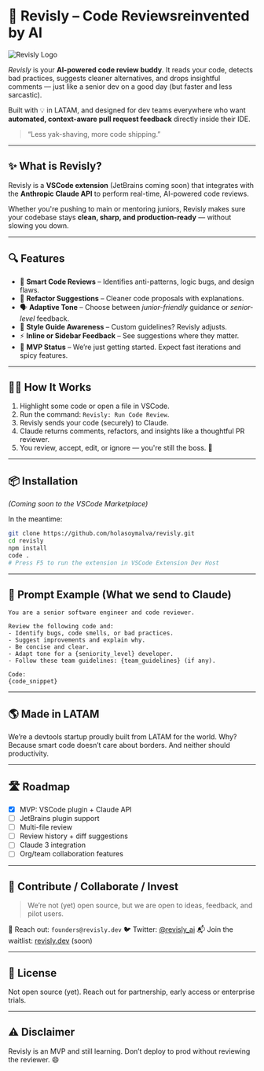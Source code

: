 # 🚀 Revisly – Code Reviewsreinvented by AI

![Revisly Logo](https://your-domain.com/revisly-logo.png) <!-- optional logo -->

_Revisly_ is your **AI-powered code review buddy**. It reads your code, detects bad practices, suggests cleaner alternatives, and drops insightful comments — just like a senior dev on a good day (but faster and less sarcastic).

Built with 💡 in LATAM, and designed for dev teams everywhere who want **automated, context-aware pull request feedback** directly inside their IDE.

> “Less yak-shaving, more code shipping.”

---

## ✨ What is Revisly?

Revisly is a **VSCode extension** (JetBrains coming soon) that integrates with the **Anthropic Claude API** to perform real-time, AI-powered code reviews.

Whether you're pushing to main or mentoring juniors, Revisly makes sure your codebase stays **clean, sharp, and production-ready** — without slowing you down.

---

## 🔍 Features

- 🧠 **Smart Code Reviews** – Identifies anti-patterns, logic bugs, and design flaws.
- 📐 **Refactor Suggestions** – Cleaner code proposals with explanations.
- 🗣️ **Adaptive Tone** – Choose between _junior-friendly_ guidance or _senior-level_ feedback.
- 📘 **Style Guide Awareness** – Custom guidelines? Revisly adjusts.
- ⚡ **Inline or Sidebar Feedback** – See suggestions where they matter.
- 🧪 **MVP Status** – We’re just getting started. Expect fast iterations and spicy features.

---

## 🧑‍💻 How It Works

1. Highlight some code or open a file in VSCode.
2. Run the command: `Revisly: Run Code Review`.
3. Revisly sends your code (securely) to Claude.
4. Claude returns comments, refactors, and insights like a thoughtful PR reviewer.
5. You review, accept, edit, or ignore — you're still the boss. 🫡

---

## 📦 Installation

_(Coming soon to the VSCode Marketplace)_

In the meantime:

```bash
git clone https://github.com/holasoymalva/revisly.git
cd revisly
npm install
code .
# Press F5 to run the extension in VSCode Extension Dev Host
````

---

## 🧠 Prompt Example (What we send to Claude)

```text
You are a senior software engineer and code reviewer.

Review the following code and:
- Identify bugs, code smells, or bad practices.
- Suggest improvements and explain why.
- Be concise and clear.
- Adapt tone for a {seniority_level} developer.
- Follow these team guidelines: {team_guidelines} (if any).

Code:
{code_snippet}
```

---

## 🌎 Made in LATAM

We’re a devtools startup proudly built from LATAM for the world.
Why? Because smart code doesn’t care about borders.
And neither should productivity.

---

## 🛣️ Roadmap

* [x] MVP: VSCode plugin + Claude API
* [ ] JetBrains plugin support
* [ ] Multi-file review
* [ ] Review history + diff suggestions
* [ ] Claude 3 integration
* [ ] Org/team collaboration features

---

## 🤝 Contribute / Collaborate / Invest

> We’re not (yet) open source, but we are open to ideas, feedback, and pilot users.

💌 Reach out: `founders@revisly.dev`
🐦 Twitter: [@revisly\_ai](https://twitter.com/revisly_ai)
📬 Join the waitlist: [revisly.dev](https://revisly.dev) (soon)

---

## 🪪 License

Not open source (yet). Reach out for partnership, early access or enterprise trials.

---

## ⚠️ Disclaimer

Revisly is an MVP and still learning. Don’t deploy to prod without reviewing the reviewer. 😄
